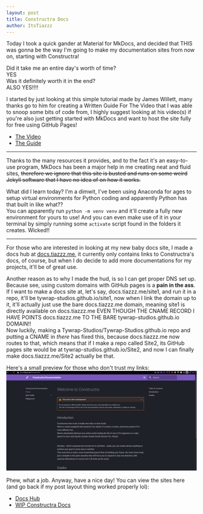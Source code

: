 ```yaml
---
layout: post
title: Constructra Docs
author: ItsTiazzz
---
```


Today I took a quick gander at Material for MkDocs, and decided that THIS was gonna be the way I'm going to make my documentation sites from now on, starting with Constructra!  

Did it take me an entire day's worth of time?  
YES  
Was it definitely worth it in the end?  
ALSO YES!!!!  

I started by just looking at this simple tutorial made by James Willett, many thanks go to him for creating a Written Guide For The Video that I was able to snoop some bits of code from, I highly suggest looking at his video(s) if you're also just getting started with MkDocs and want to host the site fully for free using GitHub Pages!  
- [The Video](https://www.youtube.com/watch?v=xlABhbnNrfI)
- [The Guide](https://jameswillett.dev/getting-started-with-material-for-mkdocs/)

---
Thanks to the many resources it provides, and to the fact it's an easy-to-use program, MkDocs has been a major help in me creating neat and fluid sites, <s>therefore we ignore that this site is busted and runs on some weird Jekyll software that I have no idea of on how it works.</s>  

What did I learn today? I'm a dimwit, I've been using Anaconda for ages to setup virtual environments for Python coding and apparently Python has that built in like what??  
You can apparently run `python -m venv venv` and it'll create a fully new environment for yours to use! And you can even make use of it in your terminal by simply running some `activate` script found in the folders it creates. Wicked!!  

---
For those who are interested in looking at my new baby docs site, I made a docs hub at [docs.tiazzz.me](https://docs.tiazzz.me), it currently only contains links to Constructra's docs, of course, but when I do decide to add more documentations for my projects, it'll be of great use.  

Another reason as to why I made the hud, is so I can get proper DNS set up.  
Because see, using custom domains with GitHub pages is a **pain in the ass**. If I want to make a docs site at, let's say, docs.tiazzz.me/site1, and run it in a repo, it'll be tywrap-studios.github.io/site1, now when I link the domain up to it, it'll actually just use the bare docs.tiazzz.me domain, meaning site1 is directly available on docs.tiazzz.me EVEN THOUGH THE CNAME RECORD I HAVE POINTS docs.tiazzz.me TO THE BARE tywrap-studios.github.io DOMAIN!!  
Now luckily, making a Tywrap-Studios/Tywrap-Studios.github.io repo and putting a CNAME in *there* has fixed this, because docs.tiazzz.me now routes to that, which means that if I make a repo called Site2, its GitHub pages site would be at tywrap-studios.github.io/Site2, and now I can finally make docs.tiazzz.me/Site2 actually be that.  

Here's a small preview for those who don't trust my links:
![image.png](image.png)

Phew, what a job. Anyway, have a nice day! You can view the sites here (and go back if my post layout thing worked properly lol): 
- [Docs Hub](https://docs.tiazzz.me)
- [WIP Constructra Docs](https://docs.tiazzz.me/Constructra)
